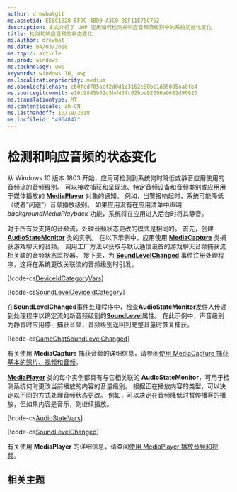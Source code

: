 ```yaml
---
author: drewbatgit
ms.assetid: EE0C1B28-EF9C-4BD9-A3C0-BDF11E75C752
description: 本文介绍了 UWP 应用如何检测并响应音频流级别中的系统初始化变化
title: 检测和响应音频的状态变化
ms.author: drewbat
ms.date: 04/03/2018
ms.topic: article
ms.prod: windows
ms.technology: uwp
keywords: windows 10, uwp
ms.localizationpriority: medium
ms.openlocfilehash: c60fcd705acf2d0d1e3162e80bc1d85095aa0fb4
ms.sourcegitcommit: e16c9845b52d5bd43fc02bbe92296a9682d96926
ms.translationtype: MT
ms.contentlocale: zh-CN
ms.lasthandoff: 10/19/2018
ms.locfileid: "4964847"
---
```

# <a name="detect-and-respond-to-audio-state-changes"></a>检测和响应音频的状态变化
从 Windows 10 版本 1803 开始，应用可检测到系统何时降低或静音应用使用的音频流的音频级别。 可以接收捕获和呈现流、特定音频设备和音频类别或应用用于媒体播放的 [**MediaPlayer**](https://docs.microsoft.com/en-us/uwp/api/Windows.Media.Playback.MediaPlayer) 对象的通知。 例如，当警报响起时，系统可能降低（或者“闪避”）音频播放级别。 如果应用没有在应用清单中声明 *backgroundMediaPlayback* 功能，系统将在应用进入后台时将其静音。 

对于所有受支持的音频流，处理音频状态更改的模式是相同的。 首先，创建 [**AudioStateMonitor**](https://docs.microsoft.comuwp/api/windows.media.audio.audiostatemonitor) 类的实例。 在以下示例中，应用使用 [**MediaCapture**](https://msdn.microsoft.com/library/windows/apps/Windows.Media.Capture.MediaCapture) 类捕获游戏聊天的音频。 调用工厂方法以获取与默认通信设备的游戏聊天音频捕获流相关联的音频状态监视器。  接下来，为 [**SoundLevelChanged**](https://docs.microsoft.com/uwp/api/windows.media.audio.audiostatemonitor.soundlevelchanged) 事件注册处理程序，这将在系统更改关联流的音频级别时引发。

[!code-cs[DeviceIdCategoryVars](./code/SimpleCameraPreview_Win10/cs/MainPage.xaml.cs#SnippetDeviceIdCategoryVars)]

[!code-cs[SoundLevelDeviceIdCategory](./code/SimpleCameraPreview_Win10/cs/MainPage.xaml.cs#SnippetSoundLevelDeviceIdCategory)]

在**SoundLevelChanged**事件处理程序中，检查**AudioStateMonitor**发件人传递到处理程序以确定流的新音频级别的[**SoundLevel**](https://docs.microsoft.com/uwp/api/windows.media.audio.audiostatemonitor.soundlevel)属性。 在此示例中，声音级别为静音时应用停止捕获音频，音频级别返回到完整音量时恢复捕获。

[!code-cs[GameChatSoundLevelChanged](./code/SimpleCameraPreview_Win10/cs/MainPage.xaml.cs#SnippetGameChatSoundLevelChanged)]

有关使用 **MediaCapture** 捕获音频的详细信息，请参阅[使用 MediaCapture 捕获基本的照片、视频和音频](basic-photo-video-and-audio-capture-with-MediaCapture.md)。

[**MediaPlayer**](https://msdn.microsoft.com/library/windows/apps/Windows.Media.Playback.MediaPlayer) 类的每个实例都具有与它相关联的 **AudioStateMonitor**，可用于检测系统何时更改当前播放的内容的音量级别。 根据正在播放内容的类型，可以决定以不同的方式处理音频状态更改。 例如，可以决定在音频降低时暂停播客的播放，但如果内容是音乐，则继续播放。 

[!code-cs[AudioStateVars](./code/MediaPlayer_RS1/cs/MainPage.xaml.cs#SnippetAudioStateVars)]

[!code-cs[SoundLevelChanged](./code/MediaPlayer_RS1/cs/MainPage.xaml.cs#SnippetSoundLevelChanged)]

有关使用 **MediaPlayer** 的详细信息，请查阅[使用 MediaPlayer 播放音频和视频](play-audio-and-video-with-mediaplayer.md)。 

## <a name="related-topics"></a>相关主题